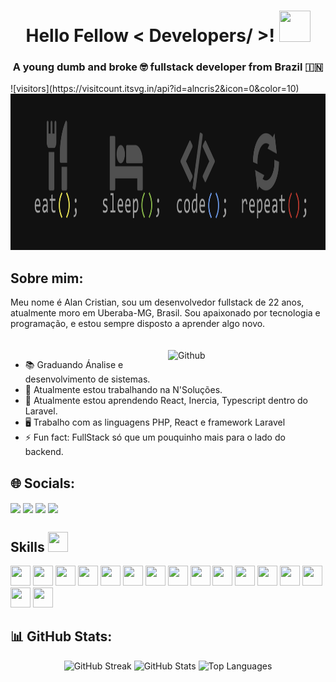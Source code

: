 <h1 align="center">Hello Fellow < Developers/ >! <img src = "https://raw.githubusercontent.com/rahulbanerjee26/githubProfileReadmeGenerator/main/gifs/wave.gif" width = 50px height='50px'></h1>

<div align="center">
    <h3>A young dumb and broke 🤓 fullstack developer from Brazil 🇮🇳</h3>
</div>
![visitors](https://visitcount.itsvg.in/api?id=alncris2&icon=0&color=10)

<div align="center">
    <img src="/assets/banner.png" width="100%" height="250px"/>
</div>

<h2> Sobre mim: </h2>

<div>
    <article>
        Meu nome é Alan Cristian, sou um desenvolvedor fullstack de 22 anos, atualmente moro em Uberaba-MG, Brasil. Sou apaixonado por tecnologia e programação, e estou sempre disposto a aprender algo novo. 
    </article><br><br>
    <img width="50%" align="right" alt="Github" src="https://raw.githubusercontent.com/rahulbanerjee26/githubProfileReadmeGenerator/47a1a7b035154ce002fffc42e803b6ca8acbc4f3/gifs/git-header.svg" />
</div>

- 📚 Graduando Ánalise e desenvolvimento de sistemas.
- 🔭 Atualmente estou trabalhando na N'Soluções.
- 🌱 Atualmente estou aprendendo React, Inercia, Typescript dentro do Laravel.
- 🖥️ Trabalho com as linguagens PHP, React e framework Laravel
- ⚡ Fun fact: FullStack só que um pouquinho mais para o lado do backend.


## 🌐 Socials:
<a href = 'https://www.discord.gg/alncris2' target='_blank'> <img width = '32px' align= 'center' src="https://raw.githubusercontent.com/rahulbanerjee26/githubAboutMeGenerator/main/icons/discord.svg"/></a> 
<a href = 'https://www.instagram.com/alncris2' target='_blank'> <img width = '32px' align= 'center' src="https://raw.githubusercontent.com/rahulbanerjee26/githubAboutMeGenerator/main/icons/instagram.svg"/></a> 
<a href = 'https://www.twitter.com/alncris2' target='_blank'> <img width = '32px' align= 'center' src="https://raw.githubusercontent.com/rahulbanerjee26/githubAboutMeGenerator/main/icons/twitter.svg"/></a> 
<a href = 'https://www.linkedin.com/in/alncris2' target='_blank'> <img width = '32px' align= 'center' src="https://raw.githubusercontent.com/rahulbanerjee26/githubAboutMeGenerator/main/icons/linked-in-alt.svg"/></a> 

<h2> Skills <img src = "https://raw.githubusercontent.com/rahulbanerjee26/githubProfileReadmeGenerator/main/gifs/code.gif" width = 32px height=32px> </h2> 

<div align="left">
    <img width ='32px' height='32px' src ='https://raw.githubusercontent.com/rahulbanerjee26/githubAboutMeGenerator/main/icons/javascript.svg'> 
    <img width ='32px' height='32px' src ='https://raw.githubusercontent.com/rahulbanerjee26/githubAboutMeGenerator/main/icons/html.svg'>  
    <img width ='32px' height='32px' src ='https://raw.githubusercontent.com/rahulbanerjee26/githubAboutMeGenerator/main/icons/css.svg'>  
    <img width ='32px' height='32px' src ='https://raw.githubusercontent.com/rahulbanerjee26/githubAboutMeGenerator/main/icons/php.svg'>  
    <img width ='32px' height='32px' src ='https://raw.githubusercontent.com/rahulbanerjee26/githubAboutMeGenerator/main/icons/codeigniter.svg'>  
    <img width ='32px' height='32px' src ='https://raw.githubusercontent.com/rahulbanerjee26/githubAboutMeGenerator/main/icons/laravel.svg'>  
    <img width ='32px' height='32px' src ='https://raw.githubusercontent.com/rahulbanerjee26/githubAboutMeGenerator/main/icons/angularjs.svg'>  
    <img width ='32px' height='32px' src ='https://raw.githubusercontent.com/rahulbanerjee26/githubAboutMeGenerator/main/icons/aws.svg'>  
    <img width ='32px' height='32px' src ='https://raw.githubusercontent.com/rahulbanerjee26/githubAboutMeGenerator/main/icons/bootstrap.svg'>  
    <img width ='32px' height='32px' src ='https://raw.githubusercontent.com/rahulbanerjee26/githubAboutMeGenerator/main/icons/github.svg'>  
    <img width ='32px' height='32px' src ='https://raw.githubusercontent.com/rahulbanerjee26/githubAboutMeGenerator/main/icons/nodejs.svg'>  
    <img width ='32px' height='32px' src ='https://raw.githubusercontent.com/rahulbanerjee26/githubAboutMeGenerator/main/icons/mysql.svg'>  
    <img width ='32px' height='32px' src ='https://raw.githubusercontent.com/rahulbanerjee26/githubAboutMeGenerator/main/icons/postgresql.svg'>  
    <img width ='32px' height='32px' src ='https://raw.githubusercontent.com/rahulbanerjee26/githubAboutMeGenerator/main/icons/sass.svg'>  
    <img width ='32px' height='32px' src ='https://raw.githubusercontent.com/rahulbanerjee26/githubAboutMeGenerator/main/icons/typescript.svg'>  
    <img width ='32px' height='32px' src ='https://raw.githubusercontent.com/rahulbanerjee26/githubAboutMeGenerator/main/icons/reactjs.svg'> 
</div>

## 📊 GitHub Stats:
<div align="center">
  <img src="https://github-readme-streak-stats.herokuapp.com/?user=alncris2&theme=dark&hide_border=false" alt="GitHub Streak" />
  <img src="https://github-readme-stats.vercel.app/api?username=alncris2&theme=dark&show_icons=true&count_private=true&include_all_commits=true" alt="GitHub Stats" />
  <img src="https://github-readme-stats.vercel.app/api/top-langs/?username=alncris2&layout=compact&theme=dark" alt="Top Languages" width ='40%' />
</div>
